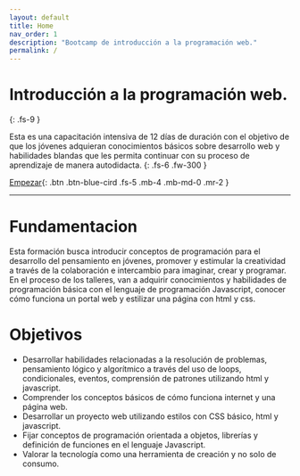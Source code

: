 ```yaml
---
layout: default
title: Home
nav_order: 1
description: "Bootcamp de introducción a la programación web."
permalink: /
---
```


# Introducción a la programación web.
{: .fs-9 }

Esta es una capacitación intensiva de 12 días de duración con el objetivo de que los jóvenes adquieran conocimientos básicos sobre desarrollo web y habilidades blandas que les permita continuar con su proceso de aprendizaje de manera autodidacta.
{: .fs-6 .fw-300 }

[Empezar](1_intro/Intro_Programacion){: .btn .btn-blue-cird .fs-5 .mb-4 .mb-md-0 .mr-2 }

---


# Fundamentacion

Esta formación busca introducir conceptos de programación para el desarrollo del pensamiento en jóvenes, promover y estimular la creatividad a través de la colaboración e intercambio para imaginar, crear y programar. En el proceso de los talleres,  van a adquirir conocimientos y habilidades de programación básica con el lenguaje de programación Javascript, conocer cómo funciona un portal web y estilizar una página con html y css.  

# Objetivos
* Desarrollar habilidades relacionadas a la resolución de problemas, pensamiento lógico y algorítmico a través del uso de loops, condicionales, eventos, comprensión de patrones utilizando html y javascript. 
* Comprender los conceptos básicos de cómo funciona internet y una página web. 
* Desarrollar un proyecto web utilizando estilos con CSS básico, html y javascript. 
* Fijar conceptos de programación orientada a objetos, librerías y definición de funciones en el lenguaje Javascript. 
* Valorar la tecnología como una herramienta de creación y no solo de consumo. 

